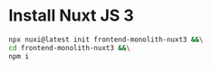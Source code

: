 # Install Nuxt JS 3

```bash
npx nuxi@latest init frontend-monolith-nuxt3 &&\
cd frontend-monolith-nuxt3 &&\
npm i
```